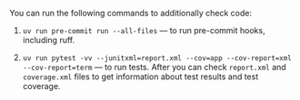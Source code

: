 You can run the following commands to additionally check code:

1. `uv run pre-commit run --all-files` — to run pre-commit hooks, including ruff.

2. `uv run pytest -vv --junitxml=report.xml --cov=app --cov-report=xml --cov-report=term` — to run tests. After you can check `report.xml` and `coverage.xml` files to get information about test results and test coverage.
